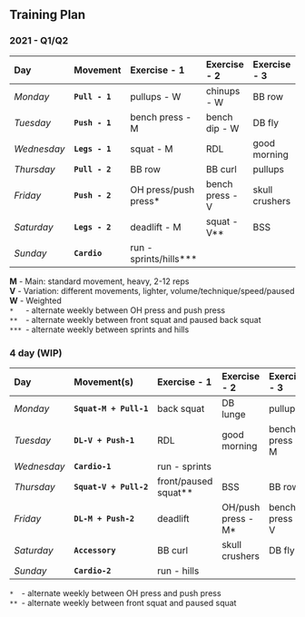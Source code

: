 ## Training Plan


### 2021 - Q1/Q2

| Day         | Movement       | Exercise - 1           | Exercise - 2        | Exercise - 3      | Exercise - 4      |
| :---------- | :------------- | :--------------------- | :------------------ | :---------------- | :---------------- |
| *Monday*    | **`Pull - 1`** | pullups - W            | chinups - W         | BB row            | BB curl - rvs     |
| *Tuesday*   | **`Push - 1`** | bench press - M        | bench dip - W       | DB fly            | lat/front raise   |
| *Wednesday* | **`Legs - 1`** | squat - M              | RDL                 | good morning      | DB lunge          |
| *Thursday*  | **`Pull - 2`** | BB row                 | BB curl             | pullups           | chinups           |
| *Friday*    | **`Push - 2`** | OH press/push press*   | bench press - V     | skull crushers    | DB front raise    |
| *Saturday*  | **`Legs - 2`** | deadlift - M           | squat - V**         | BSS               |                   |
| *Sunday*    | **`Cardio  `** | run - sprints/hills*** |                     |                   |                   |


**M** - Main: standard movement, heavy, 2-12 reps  
**V** - Variation: different movements, lighter, volume/technique/speed/paused  
**W** - Weighted  
`*  ` - alternate weekly between OH press and push press  
`** ` - alternate weekly between front squat and paused back squat  
`***` - alternate weekly between sprints and hills


### 4 day (WIP)

| Day         | Movement(s)            | Exercise - 1          | Exercise - 2         | Exercise - 3       | Exercise - 4       |
| :---------- | :--------------------- | :-------------------- | :------------------- | :----------------- | :----------------- |
| *Monday*    | **`Squat-M + Pull-1`** | back squat            | DB lunge             | pullups            | BB row             |
| *Tuesday*   | **`DL-V + Push-1   `** | RDL                   | good morning         | bench press - M    | OH/push press - V* |
| *Wednesday* | **`Cardio-1        `** | run - sprints         |                      |                    |                    |
| *Thursday*  | **`Squat-V + Pull-2`** | front/paused squat**  | BSS                  | BB row             | chinups            |
| *Friday*    | **`DL-M + Push-2   `** | deadlift              | OH/push press - M*   | bench press - V    | dips               |
| *Saturday*  | **`Accessory       `** | BB curl               | skull crushers       | DB fly             | lat/front raise    |
| *Sunday*    | **`Cardio-2        `** | run - hills           |                      |                    |                    |


`* ` - alternate weekly between OH press and push press  
`**` - alternate weekly between front squat and paused squat
